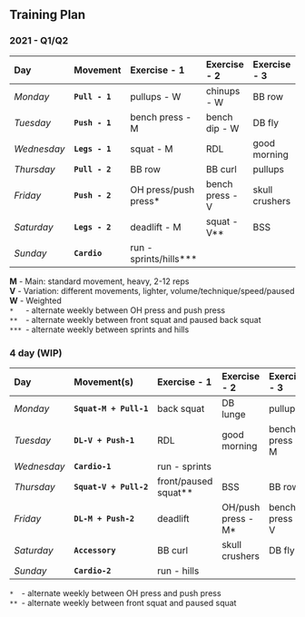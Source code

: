 ## Training Plan


### 2021 - Q1/Q2

| Day         | Movement       | Exercise - 1           | Exercise - 2        | Exercise - 3      | Exercise - 4      |
| :---------- | :------------- | :--------------------- | :------------------ | :---------------- | :---------------- |
| *Monday*    | **`Pull - 1`** | pullups - W            | chinups - W         | BB row            | BB curl - rvs     |
| *Tuesday*   | **`Push - 1`** | bench press - M        | bench dip - W       | DB fly            | lat/front raise   |
| *Wednesday* | **`Legs - 1`** | squat - M              | RDL                 | good morning      | DB lunge          |
| *Thursday*  | **`Pull - 2`** | BB row                 | BB curl             | pullups           | chinups           |
| *Friday*    | **`Push - 2`** | OH press/push press*   | bench press - V     | skull crushers    | DB front raise    |
| *Saturday*  | **`Legs - 2`** | deadlift - M           | squat - V**         | BSS               |                   |
| *Sunday*    | **`Cardio  `** | run - sprints/hills*** |                     |                   |                   |


**M** - Main: standard movement, heavy, 2-12 reps  
**V** - Variation: different movements, lighter, volume/technique/speed/paused  
**W** - Weighted  
`*  ` - alternate weekly between OH press and push press  
`** ` - alternate weekly between front squat and paused back squat  
`***` - alternate weekly between sprints and hills


### 4 day (WIP)

| Day         | Movement(s)            | Exercise - 1          | Exercise - 2         | Exercise - 3       | Exercise - 4       |
| :---------- | :--------------------- | :-------------------- | :------------------- | :----------------- | :----------------- |
| *Monday*    | **`Squat-M + Pull-1`** | back squat            | DB lunge             | pullups            | BB row             |
| *Tuesday*   | **`DL-V + Push-1   `** | RDL                   | good morning         | bench press - M    | OH/push press - V* |
| *Wednesday* | **`Cardio-1        `** | run - sprints         |                      |                    |                    |
| *Thursday*  | **`Squat-V + Pull-2`** | front/paused squat**  | BSS                  | BB row             | chinups            |
| *Friday*    | **`DL-M + Push-2   `** | deadlift              | OH/push press - M*   | bench press - V    | dips               |
| *Saturday*  | **`Accessory       `** | BB curl               | skull crushers       | DB fly             | lat/front raise    |
| *Sunday*    | **`Cardio-2        `** | run - hills           |                      |                    |                    |


`* ` - alternate weekly between OH press and push press  
`**` - alternate weekly between front squat and paused squat
